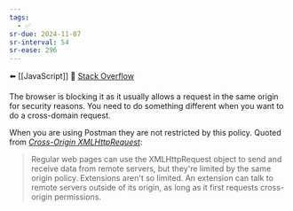 ```yaml
---
tags:
  - ✅
sr-due: 2024-11-07
sr-interval: 54
sr-ease: 296
---
```


⬅️ [[JavaScript]]
🔗 [Stack Overflow](https://stackoverflow.com/questions/20035101/why-does-my-javascript-code-receive-a-no-access-control-allow-origin-header-i)

The browser is blocking it as it usually allows a request in the same origin for security reasons. You need to do something different when you want to do a cross-domain request.

When you are using Postman they are not restricted by this policy. Quoted from _[Cross-Origin XMLHttpRequest](https://developer.chrome.com/docs/extensions/mv2/xhr/)_:

> Regular web pages can use the XMLHttpRequest object to send and receive data from remote servers, but they're limited by the same origin policy. Extensions aren't so limited. An extension can talk to remote servers outside of its origin, as long as it first requests cross-origin permissions.